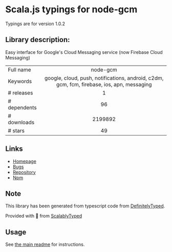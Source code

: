 
# Scala.js typings for node-gcm

Typings are for version 1.0.2

## Library description:
Easy interface for Google's Cloud Messaging service (now Firebase Cloud Messaging)

|                    |                 |
| ------------------ | :-------------: |
| Full name          | node-gcm |
| Keywords           | google, cloud, push, notifications, android, c2dm, gcm, fcm, firebase, ios, apn, messaging |
| # releases         | 1 |
| # dependents       | 96 |
| # downloads        | 2199892 |
| # stars            | 49 |

## Links
- [Homepage](https://github.com/ToothlessGear/node-gcm)
- [Bugs](https://github.com/ToothlessGear/node-gcm/issues)
- [Repository](https://github.com/ToothlessGear/node-gcm)
- [Npm](https://www.npmjs.com/package/node-gcm)
    


## Note
This library has been generated from typescript code from [DefinitelyTyped](https://definitelytyped.org).

Provided with :purple_heart: from [ScalablyTyped](https://github.com/oyvindberg/ScalablyTyped)

## Usage
See [the main readme](../../readme.md) for instructions.


